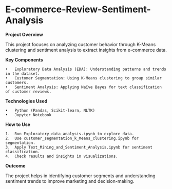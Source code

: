 # E-commerce-Review-Sentiment-Analysis  

**Project Overview**  

This project focuses on analyzing customer behavior through K-Means clustering and sentiment analysis to extract insights from e-commerce data.  

**Key Components**

	•	Exploratory Data Analysis (EDA): Understanding patterns and trends in the dataset.
	•	Customer Segmentation: Using K-Means clustering to group similar customers.
	•	Sentiment Analysis: Applying Naïve Bayes for text classification of customer reviews.

**Technologies Used**

	•	Python (Pandas, Scikit-learn, NLTK)
	•	Jupyter Notebook

**How to Use**

	1.	Run Exploratory_data_analysis.ipynb to explore data.
	2.	Use customer_segmentation_k_Means_clustering.ipynb for segmentation.
	3.	Apply Text_Mining_and_Sentiment_Analysis.ipynb for sentiment classification.
	4.	Check results and insights in visualizations.

**Outcome**

The project helps in identifying customer segments and understanding sentiment trends to improve marketing and decision-making.
